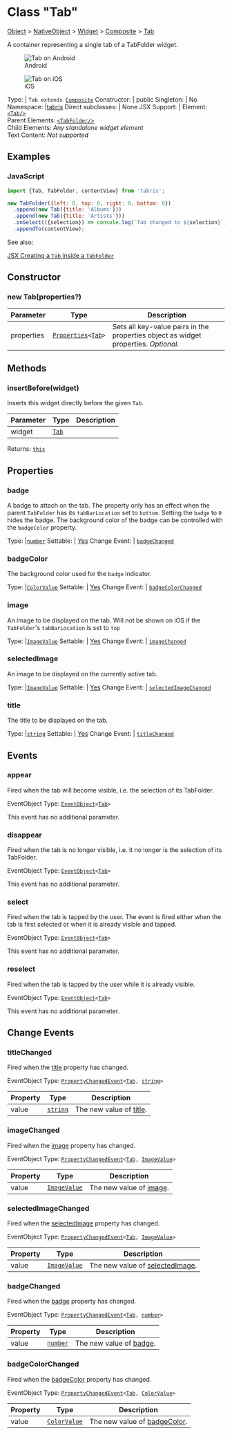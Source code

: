 ---
---
# Class "Tab"

<a href="https://developer.mozilla.org/en-US/docs/Web/JavaScript/Reference/Global_Objects/Object" title="View &quot;Object&quot; on MDN">Object</a> > <a href="NativeObject.html" title="NativeObject Class Reference">NativeObject</a> > <a href="Widget.html" title="Widget Class Reference">Widget</a> > <a href="Composite.html" title="Composite Class Reference">Composite</a> > <a href="#" >Tab</a>

A container representing a single tab of a TabFolder widget.


<div class="tabris-image"><figure><div><img srcset="img/android/Tab.png 2x" src="img/android/Tab.png" alt="Tab on Android"/></div><figcaption>Android</figcaption></figure><figure><div><img srcset="img/ios/Tab.png 2x" src="img/ios/Tab.png" alt="Tab on iOS"/></div><figcaption>iOS</figcaption></figure></div>

Type: | <code style="white-space: nowrap">Tab extends <a href="Composite.html" title="Composite Class Reference">Composite</a></code>
Constructor: | public
Singleton: | No
Namespace: |<a href="../modules.html#startup" >tabris</a>
Direct subclasses: | None
JSX Support: | Element: <code style="white-space: nowrap"><a href="Tab.html" title="Tab Class Reference">&lt;Tab/&gt;</a></code><br/>Parent Elements: <code style="white-space: nowrap"><a href="TabFolder.html" title="TabFolder Class Reference">&lt;TabFolder/&gt;</a></code><br/>Child Elements: *Any standalone widget element*<br/>Text Content: *Not supported*

## Examples
### JavaScript


```js
import {Tab, TabFolder, contentView} from 'tabris';

new TabFolder({left: 0, top: 0, right: 0, bottom: 0})
  .append(new Tab({title: 'Albums'}))
  .append(new Tab({title: 'Artists'}))
  .onSelect(({selection}) => console.log(`Tab changed to ${selection}`))
  .appendTo(contentView);
```


See also:
  
[<span class='language jsx'>JSX</span> Creating a `Tab` inside a `TabFolder`](https://playground.tabris.com/?gitref=vundefined&snippet=tabfolder.jsx)

## Constructor

### new Tab(properties?)

Parameter|Type|Description
-|-|-
properties | <code style="white-space: nowrap"><a href="../types.html#propertieswidget" title="Properties&lt;Widget&gt;">Properties</a>&lt;<a href="#" >Tab</a>&gt;</code> | Sets all key-value pairs in the properties object as widget properties. *Optional.*

## Methods

### insertBefore(widget)



Inserts this widget directly before the given `Tab`.


Parameter|Type|Description
-|-|-
widget | <code style="white-space: nowrap"><a href="#" >Tab</a></code> | 


Returns: <code style="white-space: nowrap"><a href="#" title="This object">this</a></code>


## Properties

### badge


A badge to attach on the tab. The property only has an effect when the parent `TabFolder` has its `tabBarLocation` set to `bottom`. Setting the `badge` to `0` hides the badge. The background color of the badge can be controlled with the `badgeColor` property.

Type: |<code style="white-space: nowrap"><a href="https://developer.mozilla.org/en-US/docs/Web/JavaScript/Data_structures#Number_type" title="View &quot;number&quot; on MDN">number</a></code>
Settable: | <a href="../widget-basics.html#widget-properties" >Yes</a>
Change Event: | [`badgeChanged`](#badgechanged)




### badgeColor


The background color used for the `badge` indicator.

Type: |<code style="white-space: nowrap"><a href="../types.html#colorvalue" title="ColorValue Type Reference">ColorValue</a></code>
Settable: | <a href="../widget-basics.html#widget-properties" >Yes</a>
Change Event: | [`badgeColorChanged`](#badgecolorchanged)




### image


An image to be displayed on the tab.  Will not be shown on iOS if the `TabFolder`'s `tabBarLocation` is set to `top`

Type: |<code style="white-space: nowrap"><a href="../types.html#imagevalue" title="ImageValue Type Reference">ImageValue</a></code>
Settable: | <a href="../widget-basics.html#widget-properties" >Yes</a>
Change Event: | [`imageChanged`](#imagechanged)




### selectedImage


An image to be displayed on the currently active tab.

Type: |<code style="white-space: nowrap"><a href="../types.html#imagevalue" title="ImageValue Type Reference">ImageValue</a></code>
Settable: | <a href="../widget-basics.html#widget-properties" >Yes</a>
Change Event: | [`selectedImageChanged`](#selectedimagechanged)




### title


The title to be displayed on the tab.

Type: |<code style="white-space: nowrap"><a href="https://developer.mozilla.org/en-US/docs/Web/JavaScript/Data_structures#String_type" title="View &quot;string&quot; on MDN">string</a></code>
Settable: | <a href="../widget-basics.html#widget-properties" >Yes</a>
Change Event: | [`titleChanged`](#titlechanged)





## Events

### appear

Fired when the tab will become visible, i.e. the selection of its TabFolder.

EventObject Type: <code style="white-space: nowrap"><a href="EventObject.html" title="EventObject Class Reference">EventObject</a>&lt;<a href="#" >Tab</a>&gt;</code>

This event has no additional parameter.
### disappear

Fired when the tab is no longer visible, i.e. it no longer is the selection of its TabFolder.

EventObject Type: <code style="white-space: nowrap"><a href="EventObject.html" title="EventObject Class Reference">EventObject</a>&lt;<a href="#" >Tab</a>&gt;</code>

This event has no additional parameter.
### select

Fired when the tab is tapped by the user. The event is fired either when the tab is first selected or when it is already visible and tapped.

EventObject Type: <code style="white-space: nowrap"><a href="EventObject.html" title="EventObject Class Reference">EventObject</a>&lt;<a href="#" >Tab</a>&gt;</code>

This event has no additional parameter.
### reselect

Fired when the tab is tapped by the user while it is already visible.

EventObject Type: <code style="white-space: nowrap"><a href="EventObject.html" title="EventObject Class Reference">EventObject</a>&lt;<a href="#" >Tab</a>&gt;</code>

This event has no additional parameter.
## Change Events

### titleChanged

Fired when the [title](#title) property has changed.

EventObject Type: <code style="white-space: nowrap"><a href="../types.html#propertychangedeventtargettype-valuetype" title="PropertyChangedEvent&lt;TargetType, ValueType&gt;">PropertyChangedEvent</a>&lt;<a href="#" >Tab</a>, <a href="https://developer.mozilla.org/en-US/docs/Web/JavaScript/Data_structures#String_type" title="View &quot;string&quot; on MDN">string</a>&gt;</code>

Property|Type|Description
-|-|-
value | <code style="white-space: nowrap"><a href="https://developer.mozilla.org/en-US/docs/Web/JavaScript/Data_structures#String_type" title="View &quot;string&quot; on MDN">string</a></code> | The new value of [title](#title).

### imageChanged

Fired when the [image](#image) property has changed.

EventObject Type: <code style="white-space: nowrap"><a href="../types.html#propertychangedeventtargettype-valuetype" title="PropertyChangedEvent&lt;TargetType, ValueType&gt;">PropertyChangedEvent</a>&lt;<a href="#" >Tab</a>, <a href="../types.html#imagevalue" title="ImageValue Type Reference">ImageValue</a>&gt;</code>

Property|Type|Description
-|-|-
value | <code style="white-space: nowrap"><a href="../types.html#imagevalue" title="ImageValue Type Reference">ImageValue</a></code> | The new value of [image](#image).

### selectedImageChanged

Fired when the [selectedImage](#selectedimage) property has changed.

EventObject Type: <code style="white-space: nowrap"><a href="../types.html#propertychangedeventtargettype-valuetype" title="PropertyChangedEvent&lt;TargetType, ValueType&gt;">PropertyChangedEvent</a>&lt;<a href="#" >Tab</a>, <a href="../types.html#imagevalue" title="ImageValue Type Reference">ImageValue</a>&gt;</code>

Property|Type|Description
-|-|-
value | <code style="white-space: nowrap"><a href="../types.html#imagevalue" title="ImageValue Type Reference">ImageValue</a></code> | The new value of [selectedImage](#selectedimage).

### badgeChanged

Fired when the [badge](#badge) property has changed.

EventObject Type: <code style="white-space: nowrap"><a href="../types.html#propertychangedeventtargettype-valuetype" title="PropertyChangedEvent&lt;TargetType, ValueType&gt;">PropertyChangedEvent</a>&lt;<a href="#" >Tab</a>, <a href="https://developer.mozilla.org/en-US/docs/Web/JavaScript/Data_structures#Number_type" title="View &quot;number&quot; on MDN">number</a>&gt;</code>

Property|Type|Description
-|-|-
value | <code style="white-space: nowrap"><a href="https://developer.mozilla.org/en-US/docs/Web/JavaScript/Data_structures#Number_type" title="View &quot;number&quot; on MDN">number</a></code> | The new value of [badge](#badge).

### badgeColorChanged

Fired when the [badgeColor](#badgecolor) property has changed.

EventObject Type: <code style="white-space: nowrap"><a href="../types.html#propertychangedeventtargettype-valuetype" title="PropertyChangedEvent&lt;TargetType, ValueType&gt;">PropertyChangedEvent</a>&lt;<a href="#" >Tab</a>, <a href="../types.html#colorvalue" title="ColorValue Type Reference">ColorValue</a>&gt;</code>

Property|Type|Description
-|-|-
value | <code style="white-space: nowrap"><a href="../types.html#colorvalue" title="ColorValue Type Reference">ColorValue</a></code> | The new value of [badgeColor](#badgecolor).

